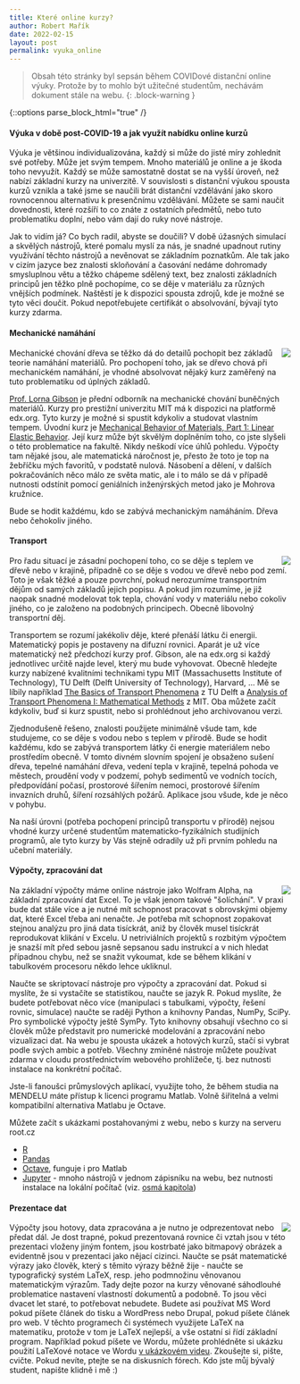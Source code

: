 ```yaml
---
title: Které online kurzy?
author: Robert Mařík
date: 2022-02-15
layout: post
permalink: vyuka_online
---
```



> Obsah této stránky byl sepsán během COVIDové distanční online výuky. Protože by to mohlo být užitečné studentům, nechávám dokument stále na webu.
{: .block-warning }


{::options parse_block_html="true" /}


<style>
.prispevky img {float:right; max-width:400px !important; padding-left:10px;}

h2 {clear:both;}
</style>


<div class="prispevky">

#### Výuka v době post-COVID-19 a jak využít nabídku online kurzů

Výuka je většinou individualizována, každý si může do jisté míry zohlednit své potřeby. Může jet svým tempem. Mnoho materiálů je online a je škoda toho nevyužít. Každý se může samostatně dostat se na vyšší úroveň, než nabízí základní kurzy na univerzitě. V souvislosti s distanční výukou spousta kurzů vznikla a také jsme se naučili brát distanční vzdělávání jako skoro rovnocennou alternativu k presenčnímu vzdělávání. Můžete se sami naučit dovednosti, které rozšíří to co znáte z ostatních předmětů, nebo tuto problematiku doplní, nebo vám dají do ruky nové nástroje. 

Jak to vidím já? Co bych radil, abyste se doučili? V době úžasných simulací a skvělých nástrojů, které pomalu myslí za nás, je snadné upadnout rutiny využívání těchto nástrojů a nevěnovat se základním poznatkům. Ale tak jako v cizím jazyce bez znalosti skloňování a časování nedáme dohromady smysluplnou větu a těžko chápeme sdělený text, bez znalosti základních principů jen těžko plně pochopíme, co se děje v materiálu za různých vnějších podmínek. Naštěstí je k dispozici spousta zdrojů, kde je možné se tyto věci doučit. Pokud nepotřebujete certifikát o absolvování, bývají tyto kurzy zdarma.

#### Mechanické namáhání

![](https://user.mendelu.cz/marik/pics/oak.jpg)


Mechanické chování dřeva se těžko dá do detailů pochopit bez základů teorie namáhání materiálů. Pro pochopení toho, jak se dřevo chová při mechanickém namáhání, je vhodné absolvovat nějaký kurz zaměřený na tuto problematiku od úplných základů.

[Prof. Lorna Gibson](https://lornagibson.org/) je přední odborník na mechanické chování buněčných materiálů. Kurzy pro prestižní univerzitu MIT má k dispozici na platformě edx.org. Tyto kurzy je možné si spustit kdykoliv a studovat vlastním tempem. Úvodní kurz je [Mechanical Behavior of Materials, Part 1: Linear Elastic Behavior](https://www.edx.org/course/mechanical-behavior-of-materials-part-1-linear-ela). Její kurz může být skvělým doplněním toho, co jste slyšeli o této problematice na fakultě. Nikdy neškodí více úhlů pohledu. Výpočty tam nějaké jsou, ale matematická náročnost je, přesto že toto je top na žebříčku mých favoritů, v podstatě nulová. Násobení a dělení, v dalších pokračováních něco málo ze světa matic, ale i to málo se dá v případě nutnosti odstínit pomocí geniálních inženýrských metod jako je Mohrova kružnice.

Bude se hodit každému, kdo se zabývá mechanickým namáháním. Dřeva nebo čehokoliv jiného.

#### Transport


![](https://user.mendelu.cz/marik/pics/voda.jpg)

Pro řadu situací je zásadní pochopení toho, co se děje s teplem ve dřevě nebo v krajině, případně co se děje s vodou ve dřevě nebo pod zemí. Toto je však těžké a pouze povrchní, pokud nerozumíme transportním dějům od samých základů jejich popisu. A pokud jim rozumíme, je již naopak snadné modelovat tok tepla, chování vody v materiálu nebo cokoliv jiného, co je založeno na podobných principech. Obecně libovolný transportní děj. 

Transportem se rozumí jakékoliv děje, které přenáší látku či energii. Matematický popis je postaveny na difuzní rovnici. Aparát je už více matematický než předchozí kurzy prof. Gibson, ale na edx.org si každý jednotlivec určitě najde level, který mu bude vyhovovat. Obecně hledejte kurzy nabízené kvalitními technikami typu MIT (Massachusetts Institute of Technology), TU Delft (Delft University of Technology), Harvard, ... Mě se líbily například [The Basics of Transport Phenomena](https://www.edx.org/course/the-basics-of-transport-phenomena) z TU Delft a [Analysis of Transport Phenomena I: Mathematical Methods](https://www.edx.org/course/analysis-of-transport-phenomena-i-mathematical-met) z MIT. Oba můžete začít kdykoliv, buď si kurz spustit, nebo si prohlédnout jeho archivovanou verzi. 

Zjednodušeně řešeno, znalosti použijete minimálně všude tam, kde studujeme, co se děje s vodou nebo s teplem v přírodě.
Bude se hodit každému, kdo se zabývá transportem látky či energie materiálem nebo prostředím obecně. V tomto divném slovním spojení je obsaženo sušení dřeva, tepelné namáhání dřeva, vedení tepla v krajině, tepelná pohoda ve městech, proudění vody v podzemí, pohyb sedimentů ve vodních tocích, předpovídání počasí, prostorové šířením nemoci, prostorové šířením invazních druhů, šíření rozsáhlých požárů. Aplikace jsou všude, kde je něco v pohybu.

Na naší úrovni (potřeba pochopení principů transportu v přírodě) nejsou vhodné kurzy určené studentům matematicko-fyzikálních studijních programů, ale tyto kurzy by Vás stejně odradily už při prvním pohledu na učební materiály.


#### Výpočty, zpracování dat


![](https://user.mendelu.cz/marik/pics/data.jpg)

Na základní výpočty máme online nástroje jako Wolfram Alpha, na základní zpracování dat Excel. To je však jenom takové "šolíchání". V praxi bude dat stále více a je nutné mít schopnost pracovat s obrovskými objemy dat, které Excel třeba ani nenačte. Je potřeba mít schopnost zopakovat stejnou analýzu pro jiná data tisíckrát, aniž by člověk musel tisíckrát reprodukovat klikání v Excelu. U netriviálních projektů s rozbitým výpočtem je snazší mít před sebou jasně sepsanou sadu instrukcí a v nich hledat případnou chybu, než se snažit vykoumat, kde se během klikání v tabulkovém procesoru někdo lehce ukliknul.

Naučte se skriptovací nástroje pro výpočty a zpracování dat. Pokud si myslíte, že si vystačíte se statistikou, naučte se jazyk R. Pokud myslíte, že budete potřebovat něco více (manipulaci s tabulkami, výpočty, řešení rovnic, simulace) naučte se raději Python a knihovny Pandas, NumPy, SciPy. Pro symbolické výpočty ještě SymPy. Tyto knihovny obsahují všechno co si člověk může představit pro numerické modelování a zpracování nebo vizualizaci dat. Na webu je spousta ukázek a hotových kurzů, stačí si vybrat podle svých ambic a potřeb. Všechny zmíněné nástroje můžete používat zdarma v cloudu prostřednictvím webového prohlížeče, tj. bez nutnosti instalace na konkrétní počítač.

Jste-li fanoušci průmyslových aplikací, využijte toho, že během studia na MENDELU máte přístup k licenci programu Matlab. Volně šiřitelná a velmi kompatibilní  alternativa Matlabu je Octave.

Můžete začít s ukázkami postahovanými z webu, nebo s kurzy na serveru root.cz

* [R](https://www.root.cz/serialy/programovaci-jazyk-r/)
* [Pandas](https://www.root.cz/serialy/knihovna-pandas/)
* [Octave](https://www.root.cz/clanky/octave-programovaci-jazyk-pro-neprogramatory/), funguje i pro Matlab
* [Jupyter](https://www.root.cz/clanky/jupyter-notebook-nastroj-pro-programatory-vyzkumniky-i-lektory/) - mnoho nástrojů v jednom zápisníku na webu, bez nutnosti instalace na lokální počítač (viz. [osmá kapitola](https://www.root.cz/clanky/jupyter-notebook-nastroj-pro-programatory-vyzkumniky-i-lektory/#k08))

####  Prezentace dat

![](https://user.mendelu.cz/marik/pics/vypocet.jpg)


Výpočty jsou hotovy, data zpracována a je nutno je odprezentovat nebo předat dál. Je dost trapné, pokud prezentovaná rovnice či vztah jsou v této prezentaci  vloženy jiným fontem, jsou kostrbaté jako bitmapový obrázek a evidentně jsou v prezentaci jako nějací cizinci. Naučte se psát matematické výrazy jako člověk, který s těmito výrazy běžně žije - naučte se typografický systém LaTeX, resp. jeho podmnožinu věnovanou matematickým výrazům. Tady dejte pozor na kurzy věnované sáhodlouhé problematice nastavení vlastností dokumentů a podobně. To jsou věci dvacet let staré, to potřebovat nebudete. Budete asi používat MS Word pokud píšete článek do tisku a WordPress nebo Drupal, pokud píšete článek pro web. V těchto programech či systémech využijete LaTeX na matematiku, protože v tom je LaTeX nejlepší, a vše ostatní si řídí základní program. Například pokud píšete ve Wordu, můžete prohlédněte si ukázku použití LaTeXové notace ve Wordu [v ukázkovém videu](https://www.youtube.com/watch?v=nBDqHNM7dL4). Zkoušejte si, pište, cvičte. Pokud nevíte, ptejte se na diskusních fórech. Kdo jste můj bývalý student, napište klidně i mě :)

</div>
